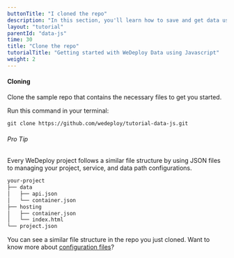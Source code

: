 ```yaml
---
buttonTitle: "I cloned the repo"
description: "In this section, you'll learn how to save and get data using JavaScript and the WeDeploy API Client."
layout: "tutorial"
parentId: "data-js"
time: 30
title: "Clone the repo"
tutorialTitle: "Getting started with WeDeploy Data using Javascript"
weight: 2
---
```


#### Cloning

Clone the sample repo that contains the necessary files to get you started.

Run this command in your terminal: 

```
git clone https://github.com/wedeploy/tutorial-data-js.git
```

<aside>

###### <span class="icon-16-bullhorn"></span> Pro Tip

Every WeDeploy project follows a similar file structure by using JSON files to managing your project, service, and data path configurations.

```xml
your-project
├── data
│   ├── api.json
│   └── container.json
├── hosting
│   ├── container.json
│   └── index.html
└── project.json
```

You can see a similar file structure in the repo you just cloned. Want to know more about [configuration files](/docs/intro/configuration-files.html)?

</aside>
